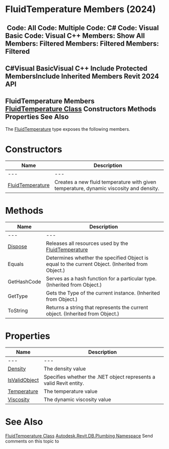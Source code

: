 # FluidTemperature Members (2024)

﻿
 Code: All Code: Multiple Code: C# Code: Visual Basic Code: Visual C++  Members: Show All Members: Filtered Members: Filtered Members: Filtered   
---  
C#Visual BasicVisual C++
Include Protected MembersInclude Inherited Members
Revit 2024 API  
---  
FluidTemperature Members  
[FluidTemperature Class](e0405486-d484-48cb-716f-5c9ebe6dfcaa.md "FluidTemperature Class") Constructors Methods Properties See Also  
---  
The [FluidTemperature](e0405486-d484-48cb-716f-5c9ebe6dfcaa.md "FluidTemperature Class") type exposes the following members.
# Constructors
| Name | Description |
| --- | --- |
| --- | --- | --- |
| [FluidTemperature](66202070-f336-1db6-4bfb-7ae8577a0651.md "FluidTemperature Constructor") | Creates a new fluid temperature with given temperature, dynamic viscosity and density. |

# Methods
| Name | Description |
| --- | --- |
| --- | --- | --- |
| [Dispose](34ba41ac-dd3f-21f9-5f60-2ebb88f3b48b.md "Dispose Method") | Releases all resources used by the [FluidTemperature](e0405486-d484-48cb-716f-5c9ebe6dfcaa.md "FluidTemperature Class") |
| Equals | Determines whether the specified Object is equal to the current Object. (Inherited from Object.) |
| GetHashCode | Serves as a hash function for a particular type.  (Inherited from Object.) |
| GetType | Gets the Type of the current instance. (Inherited from Object.) |
| ToString | Returns a string that represents the current object. (Inherited from Object.) |

# Properties
| Name | Description |
| --- | --- |
| --- | --- | --- |
| [Density](d16c9a64-6392-6183-f397-80e004955040.md "Density Property") | The density value |
| [IsValidObject](1909ea5a-de47-3b6f-4565-e24e07c48d20.md "IsValidObject Property") | Specifies whether the .NET object represents a valid Revit entity. |
| [Temperature](6de062d0-e370-b202-7d23-b7ba7ce5a59d.md "Temperature Property") | The temperature value |
| [Viscosity](fee182d4-5e5e-0b27-58da-5e2ce2b986fb.md "Viscosity Property") | The dynamic viscosity value |

# See Also
[FluidTemperature Class](e0405486-d484-48cb-716f-5c9ebe6dfcaa.md "FluidTemperature Class")
[Autodesk.Revit.DB.Plumbing Namespace](cc553597-37c2-fcd9-6025-d904c129c80a.md "Autodesk.Revit.DB.Plumbing Namespace")
Send comments on this topic to 